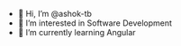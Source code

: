 - 👋 Hi, I’m @ashok-tb
- 👀 I’m interested in Software Development 
- 🌱 I’m currently learning Angular

<!---
ashok-tb/ashok-tb is a ✨ special ✨ repository because its `README.md` (this file) appears on your GitHub profile.
You can click the Preview link to take a look at your changes.
--->
